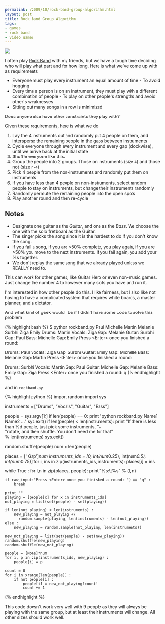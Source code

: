```yaml
--- 
permalink: /2009/10/rock-band-group-algorithm.html
layout: post
title: Rock Band Group Algorithm
tags: 
- games
- rock band
- video games
---
```

<img src="http://upload.wikimedia.org/wikipedia/en/e/e0/Rock_band_cover.jpg" class="right">

I often play [Rock Band](http://en.wikipedia.org/wiki/Rock_Band_%28video_game%29) with my friends, but we have a tough time deciding who will play what part and for how long. Here is what we've come up with as requirements

* Everyone must play every instrument an equal amount of time - To avoid hogging
* Every time a person is on an instrument, they must play with a different combination of people - To play on other people's strengths and avoid other's weaknesses
* Sitting out many songs in a row is minimized

Does anyone else have other constraints they play with?

Given these requirements, here is what we do:

1. Lay the 4 instruments out and randomly put 4 people on them, and intersperse the remaining people in the gaps between instruments
1. Cycle everyone through every instrument and every gap (clockwise), until we arrive back at the initial state
1. Shuffle everyone like this:
 1. Group the people into 2 groups. Those on instruments (size `4`) and those not (size `n-4`)
 1. Pick 4 people from the non-instruments and randomly put them on instruments
 1. If you have less than 4 people on non-instruments, select random people to stay on instruments, but change their instruments randomly
 1. Randomly permute the remaining people into the open spots
1. Play another round and then re-cycle

## Notes

* Designate one guitar as the *Guitar*, and one as the *Bass*. We choose the one with the solo fretboard as the Guitar.
* The singer picks the song since it is the hardest to do if you don't know the song.
* If you fail a song, if you are &lt;50% complete, you play again, if you are &gt;50% you move to the next instruments. If you fail again, you add your %s together.
* We don't replay the same song that we already played unless we REALLY need to.

This can work for other games, like Guitar Hero or even non-music games. Just change the number 4 to however many slots you have and run it.

I'm interested in how other people do this. I like fairness, but I also like not having to have a complicated system that requires white boards, a master planner, and a dictator.

And what kind of geek would I be if I didn't have some code to solve this problem

{% highlight bash %}
$ python rockband.py Paul Michelle Martin Melanie Surbhi Ziga Emily
Drums:  Martin
Vocals: Ziga
 Gap:   Melanie
Guitar: Surbhi
 Gap:   Paul
Bass:   Michelle
 Gap:   Emily
Press &lt;Enter&gt; once you finished a round: 

Drums:  Paul
Vocals: Ziga
 Gap:   Surbhi
Guitar: Emily
 Gap:   Michelle
Bass:   Melanie
 Gap:   Martin
Press &lt;Enter&gt; once you finished a round: 

Drums:  Surbhi
Vocals: Martin
 Gap:   Paul
Guitar: Michelle
 Gap:   Melanie
Bass:   Emily
 Gap:   Ziga
Press &lt;Enter&gt; once you finished a round: q
{% endhighlight %}

and in `rockband.py`

{% highlight python %}
import random
import sys

instruments = ["Drums", "Vocals", "Guitar", "Bass"]

people = sys.argv[1:]
if len(people) == 0:
    print "python rockband.py Name1 Name2 ..."
    sys.exit()
if len(people) < len(instruments):
    print "If there is less than %d people, just pick some instruments, "+\
      "rotate, and then shuffle. You don't need me for that"\
      % len(instruments)
    sys.exit()

random.shuffle(people)
num = len(people)

places = [' Gap']*num
instruments_ids = [0, int(num*0.25), int(num*0.5), int(num*0.75)]
for i, ins in zip(instruments_ids, instruments):
    places[i] = ins

while True :
    for l,n in zip(places, people):
        print "%s:\t%s" % (l, n)

    if raw_input("Press <Enter> once you finished a round: ") == "q" :
        break

    print ""
    playing = [people[x] for x in instruments_ids]
    not_playing = list(set(people) - set(playing))

    if len(not_playing) < len(instruments) :
        new_playing = not_playing +\
          random.sample(playing, len(instruments) - len(not_playing))
    else :
        new_playing = random.sample(not_playing, len(instruments))

    new_not_playing = list(set(people) - set(new_playing))
    random.shuffle(new_playing)
    random.shuffle(new_not_playing)

    people = [None]*num
    for i, p in zip(instruments_ids, new_playing) :
        people[i] = p

    count = 0
    for i in xrange(len(people)) :
        if not people[i] :
            people[i] = new_not_playing[count]
            count += 1
{% endhighlight %}

This code doesn't work very well with 9 people as they will always be playing with the same group, but at least their instruments will change. All other sizes should work well.
